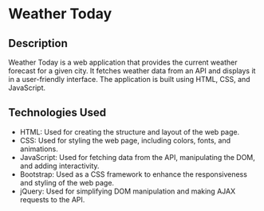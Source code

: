 # Weather Today

## Description
Weather Today is a web application that provides the current weather forecast for a given city. It fetches weather data from an API and displays it in a user-friendly interface. The application is built using HTML, CSS, and JavaScript.

## Technologies Used
- HTML: Used for creating the structure and layout of the web page.
- CSS: Used for styling the web page, including colors, fonts, and animations.
- JavaScript: Used for fetching data from the API, manipulating the DOM, and adding interactivity.
- Bootstrap: Used as a CSS framework to enhance the responsiveness and styling of the web page.
- jQuery: Used for simplifying DOM manipulation and making AJAX requests to the API.
